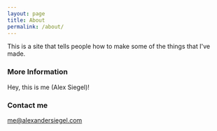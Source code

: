 ```yaml
---
layout: page
title: About
permalink: /about/
---
```


This is a site that tells people how to make some of the things that I've made.

### More Information

Hey, this is me (Alex Siegel)! 

### Contact me

[me@alexandersiegel.com](mailto:me@alexandersiegel.com)
